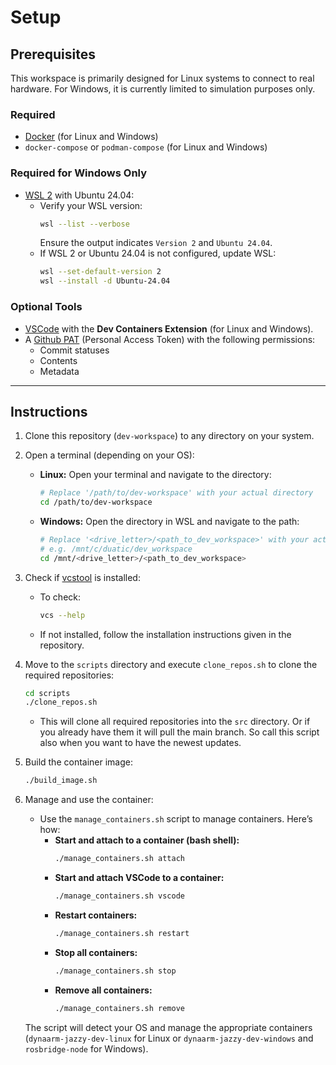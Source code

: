 # Setup

## Prerequisites

This workspace is primarily designed for Linux systems to connect to real hardware. For Windows, it is currently limited to simulation purposes only.

### Required

* [Docker](https://www.docker.com/) (for Linux and Windows)
* `docker-compose` or `podman-compose` (for Linux and Windows)

### Required for Windows Only

* [WSL 2](https://learn.microsoft.com/de-de/windows/wsl/install) with Ubuntu 24.04:
    * Verify your WSL version:
      ```bash
      wsl --list --verbose
      ```
      Ensure the output indicates `Version 2` and `Ubuntu 24.04`.
    * If WSL 2 or Ubuntu 24.04 is not configured, update WSL:
      ```bash
      wsl --set-default-version 2
      wsl --install -d Ubuntu-24.04
      ```

### Optional Tools

* [VSCode](https://code.visualstudio.com/) with the **Dev Containers Extension** (for Linux and Windows).
* A [Github PAT](https://github.blog/security/application-security/introducing-fine-grained-personal-access-tokens-for-github/) (Personal Access Token) with the following permissions:
    * Commit statuses
    * Contents
    * Metadata

---

## Instructions

1. Clone this repository (`dev-workspace`) to any directory on your system.
2. Open a terminal (depending on your OS):

    * **Linux:** Open your terminal and navigate to the directory:
      ```bash
      # Replace '/path/to/dev-workspace' with your actual directory
      cd /path/to/dev-workspace
      ```
    * **Windows:** Open the directory in WSL and navigate to the path:
      ```bash
      # Replace '<drive_letter>/<path_to_dev_workspace>' with your actual directory
      # e.g. /mnt/c/duatic/dev_workspace
      cd /mnt/<drive_letter>/<path_to_dev_workspace>
      ```
3. Check if [vcstool](https://github.com/dirk-thomas/vcstool) is installed:
    * To check:
      ```bash
      vcs --help
      ```
    * If not installed, follow the installation instructions given in the repository.
      
4. Move to the `scripts` directory and execute `clone_repos.sh` to clone the required repositories:
    ```bash
    cd scripts
    ./clone_repos.sh
    ```
    * This will clone all required repositories into the `src` directory. Or if you already have them it will pull the main branch. So call this script also when you want to have the newest updates.
5. Build the container image:
    ```bash
    ./build_image.sh
    ```
6. Manage and use the container:
    * Use the `manage_containers.sh` script to manage containers. Here’s how:
      * **Start and attach to a container (bash shell):**
        ```bash
        ./manage_containers.sh attach
        ```
      * **Start and attach VSCode to a container:**
        ```bash
        ./manage_containers.sh vscode
        ```
      * **Restart containers:**
        ```bash
        ./manage_containers.sh restart
        ```
      * **Stop all containers:**
        ```bash
        ./manage_containers.sh stop
        ```
      * **Remove all containers:**
        ```bash
        ./manage_containers.sh remove
        ```

    The script will detect your OS and manage the appropriate containers (`dynaarm-jazzy-dev-linux` for Linux or `dynaarm-jazzy-dev-windows` and `rosbridge-node` for Windows).
